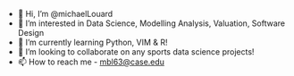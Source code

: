 - 👋 Hi, I’m @michaelLouard
- 👀 I’m interested in Data Science, Modelling Analysis, Valuation, Software Design
- 🌱 I’m currently learning Python, VIM & R!
- 💞️ I’m looking to collaborate on any sports data science projects!
- 📫 How to reach me - mbl63@case.edu

<!---
michaelLouard/michaelLouard is a ✨ special ✨ repository because its `README.md` (this file) appears on your GitHub profile.
You can click the Preview link to take a look at your changes.
--->
